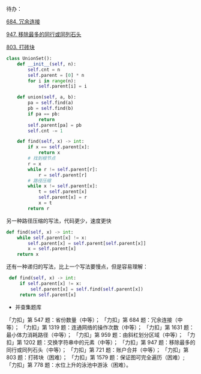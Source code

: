 待办：

[684. 冗余连接](https://leetcode-cn.com/problems/redundant-connection/)

[947. 移除最多的同行或同列石头](https://leetcode-cn.com/problems/most-stones-removed-with-same-row-or-column/)

[803. 打砖块](https://leetcode-cn.com/problems/bricks-falling-when-hit/)

```python
class UnionSet():
    def __init__(self, n):
        self.cnt = n
        self.parent = [0] * n
        for i in range(n):
            self.parent[i] = i

    def union(self, a, b):
        pa = self.find(a)
        pb = self.find(b)
        if pa == pb:
            return
        self.parent[pa] = pb
        self.cnt -= 1

    def find(self, x) -> int:
        if x == self.parent[x]:
            return x
        # 找到根节点
        r = x
        while r != self.parent[r]:
            r = self.parent[r]
        # 路径压缩
        while x != self.parent[x]:
            t = self.parent[x]
            self.parent[x] = r
            x = t
        return r
```



另一种路径压缩的写法，代码更少，速度更快

```python
def find(self, x) -> int:
    while self.parent[x] != x:
        self.parent[x] = self.parent[self.parent[x]]
        x = self.parent[x]
    return x
```
 
还有一种递归的写法，比上一个写法要慢点，但是容易理解：

```python
 def find(self, x) -> int:
     if self.parent[x] != x:
         self.parent[x] = self.find(self.parent[x])
     return self.parent[x]
```


- 并查集题库

「力扣」第 547 题：省份数量（中等）；
「力扣」第 684 题：冗余连接（中等）；
「力扣」第 1319 题：连通网络的操作次数（中等）；
「力扣」第 1631 题：最小体力消耗路径（中等）；
「力扣」第 959 题：由斜杠划分区域（中等）；
「力扣」第 1202 题：交换字符串中的元素（中等）；
「力扣」第 947 题：移除最多的同行或同列石头（中等）；
「力扣」第 721 题：账户合并（中等）；
「力扣」第 803 题：打砖块（困难）；
「力扣」第 1579 题：保证图可完全遍历（困难）;
「力扣」第 778 题：水位上升的泳池中游泳（困难）。